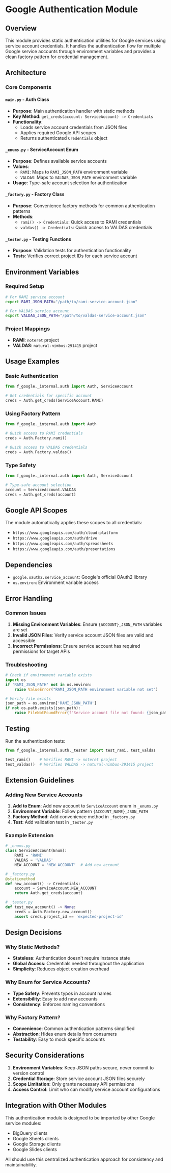 # Google Authentication Module

## Overview
This module provides static authentication utilities for Google services using service account credentials. It handles the authentication flow for multiple Google service accounts through environment variables and provides a clean factory pattern for credential management.

## Architecture

### Core Components

#### `main.py` - Auth Class
- **Purpose**: Main authentication handler with static methods
- **Key Method**: `get_creds(account: ServiceAccount) -> Credentials`
- **Functionality**: 
  - Loads service account credentials from JSON files
  - Applies required Google API scopes
  - Returns authenticated `Credentials` object

#### `_enums.py` - ServiceAccount Enum
- **Purpose**: Defines available service accounts
- **Values**: 
  - `RAMI`: Maps to `RAMI_JSON_PATH` environment variable
  - `VALDAS`: Maps to `VALDAS_JSON_PATH` environment variable
- **Usage**: Type-safe account selection for authentication

#### `_factory.py` - Factory Class
- **Purpose**: Convenience factory methods for common authentication patterns
- **Methods**:
  - `rami() -> Credentials`: Quick access to RAMI credentials
  - `valdas() -> Credentials`: Quick access to VALDAS credentials

#### `_tester.py` - Testing Functions
- **Purpose**: Validation tests for authentication functionality
- **Tests**: Verifies correct project IDs for each service account

## Environment Variables

### Required Setup
```bash
# For RAMI service account
export RAMI_JSON_PATH="/path/to/rami-service-account.json"

# For VALDAS service account  
export VALDAS_JSON_PATH="/path/to/valdas-service-account.json"
```

### Project Mappings
- **RAMI**: `noteret` project
- **VALDAS**: `natural-nimbus-291415` project

## Usage Examples

### Basic Authentication
```python
from f_google._internal.auth import Auth, ServiceAccount

# Get credentials for specific account
creds = Auth.get_creds(ServiceAccount.RAMI)
```

### Using Factory Pattern
```python
from f_google._internal.auth import Auth

# Quick access to RAMI credentials
creds = Auth.Factory.rami()

# Quick access to VALDAS credentials
creds = Auth.Factory.valdas()
```

### Type Safety
```python
from f_google._internal.auth import Auth, ServiceAccount

# Type-safe account selection
account = ServiceAccount.VALDAS
creds = Auth.get_creds(account)
```

## Google API Scopes

The module automatically applies these scopes to all credentials:
- `https://www.googleapis.com/auth/cloud-platform`
- `https://www.googleapis.com/auth/drive`
- `https://www.googleapis.com/auth/spreadsheets`
- `https://www.googleapis.com/auth/presentations`

## Dependencies

- `google.oauth2.service_account`: Google's official OAuth2 library
- `os.environ`: Environment variable access

## Error Handling

### Common Issues
1. **Missing Environment Variables**: Ensure `{ACCOUNT}_JSON_PATH` variables are set
2. **Invalid JSON Files**: Verify service account JSON files are valid and accessible
3. **Incorrect Permissions**: Ensure service account has required permissions for target APIs

### Troubleshooting
```python
# Check if environment variable exists
import os
if 'RAMI_JSON_PATH' not in os.environ:
    raise ValueError("RAMI_JSON_PATH environment variable not set")

# Verify file exists
json_path = os.environ['RAMI_JSON_PATH']
if not os.path.exists(json_path):
    raise FileNotFoundError(f"Service account file not found: {json_path}")
```

## Testing

Run the authentication tests:
```python
from f_google._internal.auth._tester import test_rami, test_valdas

test_rami()    # Verifies RAMI -> noteret project
test_valdas()  # Verifies VALDAS -> natural-nimbus-291415 project
```

## Extension Guidelines

### Adding New Service Accounts
1. **Add to Enum**: Add new account to `ServiceAccount` enum in `_enums.py`
2. **Environment Variable**: Follow pattern `{ACCOUNT_NAME}_JSON_PATH`
3. **Factory Method**: Add convenience method in `_factory.py`
4. **Test**: Add validation test in `_tester.py`

### Example Extension
```python
# _enums.py
class ServiceAccount(Enum):
    RAMI = 'RAMI'
    VALDAS = 'VALDAS'
    NEW_ACCOUNT = 'NEW_ACCOUNT'  # Add new account

# _factory.py
@staticmethod
def new_account() -> Credentials:
    account = ServiceAccount.NEW_ACCOUNT
    return Auth.get_creds(account)

# _tester.py
def test_new_account() -> None:
    creds = Auth.Factory.new_account()
    assert creds.project_id == 'expected-project-id'
```

## Design Decisions

### Why Static Methods?
- **Stateless**: Authentication doesn't require instance state
- **Global Access**: Credentials needed throughout the application
- **Simplicity**: Reduces object creation overhead

### Why Enum for Service Accounts?
- **Type Safety**: Prevents typos in account names
- **Extensibility**: Easy to add new accounts
- **Consistency**: Enforces naming conventions

### Why Factory Pattern?
- **Convenience**: Common authentication patterns simplified
- **Abstraction**: Hides enum details from consumers
- **Testability**: Easy to mock specific accounts

## Security Considerations

1. **Environment Variables**: Keep JSON paths secure, never commit to version control
2. **Credential Storage**: Store service account JSON files securely
3. **Scope Limitation**: Only grants necessary API permissions
4. **Access Control**: Limit who can modify service account configurations

## Integration with Other Modules

This authentication module is designed to be imported by other Google service modules:
- BigQuery clients
- Google Sheets clients
- Google Storage clients
- Google Slides clients

All should use this centralized authentication approach for consistency and maintainability.